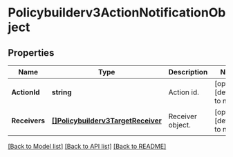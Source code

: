 # Policybuilderv3ActionNotificationObject

## Properties
Name | Type | Description | Notes
------------ | ------------- | ------------- | -------------
**ActionId** | **string** | Action id. | [optional] [default to null]
**Receivers** | [**[]Policybuilderv3TargetReceiver**](policybuilderv3TargetReceiver.md) | Receiver object. | [optional] [default to null]

[[Back to Model list]](../README.md#documentation-for-models) [[Back to API list]](../README.md#documentation-for-api-endpoints) [[Back to README]](../README.md)

